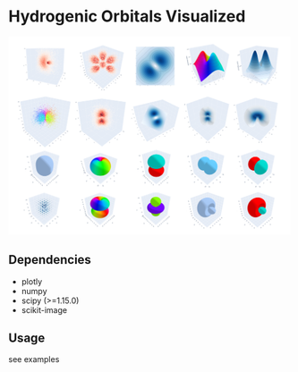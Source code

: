 # Hydrogenic Orbitals Visualized

![Hydrogenic Orbitals Visualized](assets/1.png)

## Dependencies

- plotly
- numpy
- scipy (>=1.15.0)
- scikit-image

## Usage

see examples
